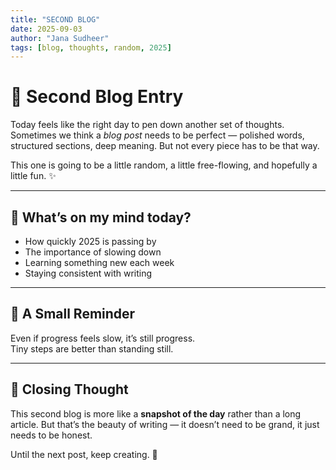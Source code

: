 ```yaml
---
title: "SECOND BLOG"
date: 2025-09-03
author: "Jana Sudheer"
tags: [blog, thoughts, random, 2025]
---
```


# 🌿 Second Blog Entry

Today feels like the right day to pen down another set of thoughts.  
Sometimes we think a *blog post* needs to be perfect — polished words, structured sections, deep meaning. But not every piece has to be that way.  

This one is going to be a little random, a little free-flowing, and hopefully a little fun. ✨  

---

## 📌 What’s on my mind today?
- How quickly 2025 is passing by  
- The importance of slowing down  
- Learning something new each week  
- Staying consistent with writing  

---

## 🎯 A Small Reminder
Even if progress feels slow, it’s still progress.  
Tiny steps are better than standing still.  

---

## 🌸 Closing Thought
This second blog is more like a **snapshot of the day** rather than a long article. But that’s the beauty of writing — it doesn’t need to be grand, it just needs to be honest.  

Until the next post, keep creating. 🚀
